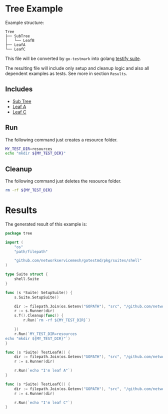 # Tree Example

Example structure:
```
Tree
├── SubTree
│   └── LeafB
├── LeafA
└── LeafC
```

This file will be converted by `go-testmark` into golang [testify suite](https://github.com/stretchr/testify#suite-package).

The resulting file will include only setup and cleanup logic and also all dependent examples as tests. See more in section `Results`.

## Includes

- [Sub Tree](./SubTree)
- [Leaf A](./LeafA)
- [Leaf C](./LeafC)

## Run

The following command just creates a resource folder.

```bash
MY_TEST_DIR=resources 
echo "mkdir ${MY_TEST_DIR}"
```


## Cleanup

The following command just deletes the resource folder.

```bash
rm -rf ${MY_TEST_DIR}
```

# Results

The generated result of this example is:

```go
package tree

import (
	"os"
	"path/filepath"

	"github.com/networkservicemesh/gotestmd/pkg/suites/shell"
)

type Suite struct {
	shell.Suite
}

func (s *Suite) SetupSuite() {
	s.Suite.SetupSuite()

	dir := filepath.Join(os.Getenv("GOPATH"), "src", "/github.com/networkservicemesh/gotestmd/examples/Tree")
	r := s.Runner(dir)
	s.T().Cleanup(func() {
		r.Run(`rm -rf ${MY_TEST_DIR}`)

	})
	r.Run(`MY_TEST_DIR=resources 
echo "mkdir ${MY_TEST_DIR}"`)
}

func (s *Suite) TestLeafA() {
	dir := filepath.Join(os.Getenv("GOPATH"), "src", "/github.com/networkservicemesh/gotestmd/examples/Tree/LeafA")
	r := s.Runner(dir)

	r.Run(`echo "I'm leaf A"`)
}

func (s *Suite) TestLeafC() {
	dir := filepath.Join(os.Getenv("GOPATH"), "src", "/github.com/networkservicemesh/gotestmd/examples/Tree/LeafC")
	r := s.Runner(dir)

	r.Run(`echo "I'm leaf C"`)
}

```